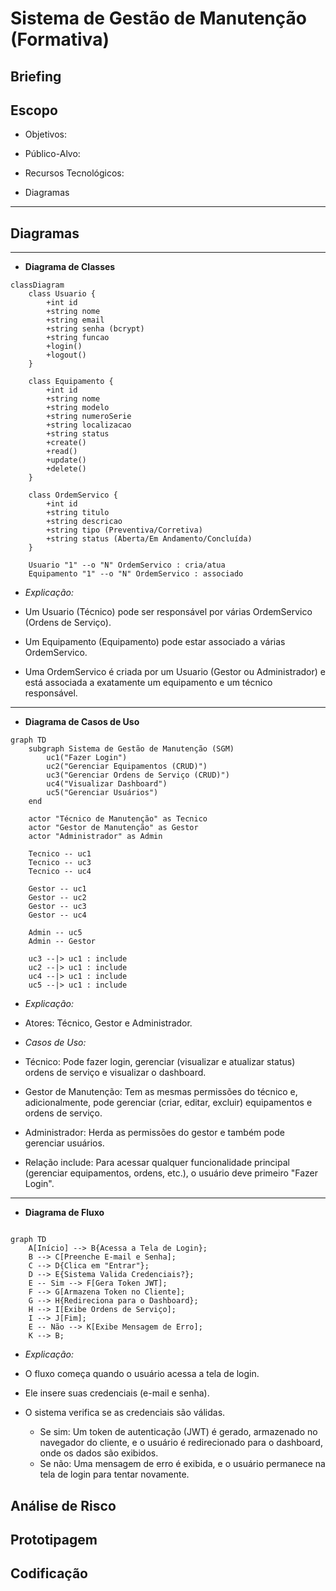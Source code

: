# Sistema de Gestão de Manutenção (Formativa)

## Briefing



## Escopo

- Objetivos:

- Público-Alvo:

- Recursos Tecnológicos:

- Diagramas 

----

## Diagramas 

---

- **Diagrama de Classes**

```mermaid
classDiagram
    class Usuario {
        +int id
        +string nome
        +string email
        +string senha (bcrypt)
        +string funcao
        +login()
        +logout()
    }

    class Equipamento {
        +int id
        +string nome
        +string modelo
        +string numeroSerie
        +string localizacao
        +string status
        +create()
        +read()
        +update()
        +delete()
    }

    class OrdemServico {
        +int id
        +string titulo
        +string descricao
        +string tipo (Preventiva/Corretiva)
        +string status (Aberta/Em Andamento/Concluída)
    }

    Usuario "1" --o "N" OrdemServico : cria/atua
    Equipamento "1" --o "N" OrdemServico : associado

```

- *Explicação:*

- Um Usuario (Técnico) pode ser responsável por várias OrdemServico (Ordens de Serviço).
-  Um Equipamento (Equipamento) pode estar associado a várias OrdemServico.
- Uma OrdemServico é criada por um Usuario (Gestor ou Administrador) e está associada a exatamente um equipamento e um técnico responsável.

-------

- **Diagrama de Casos de Uso**

```mermaid
graph TD
    subgraph Sistema de Gestão de Manutenção (SGM)
        uc1("Fazer Login")
        uc2("Gerenciar Equipamentos (CRUD)")
        uc3("Gerenciar Ordens de Serviço (CRUD)")
        uc4("Visualizar Dashboard")
        uc5("Gerenciar Usuários")
    end

    actor "Técnico de Manutenção" as Tecnico
    actor "Gestor de Manutenção" as Gestor
    actor "Administrador" as Admin

    Tecnico -- uc1
    Tecnico -- uc3
    Tecnico -- uc4

    Gestor -- uc1
    Gestor -- uc2
    Gestor -- uc3
    Gestor -- uc4

    Admin -- uc5
    Admin -- Gestor

    uc3 --|> uc1 : include
    uc2 --|> uc1 : include
    uc4 --|> uc1 : include
    uc5 --|> uc1 : include

```

- *Explicação:*

- Atores: Técnico, Gestor e Administrador.

- *Casos de Uso:*

- Técnico: Pode fazer login, gerenciar (visualizar e atualizar status) ordens de serviço e visualizar o dashboard.
- Gestor de Manutenção: Tem as mesmas permissões do técnico e, adicionalmente, pode gerenciar (criar, editar, excluir) equipamentos e ordens de serviço.
- Administrador: Herda as permissões do gestor e também pode gerenciar usuários.
- Relação include: Para acessar qualquer funcionalidade principal (gerenciar equipamentos, ordens, etc.), o usuário deve primeiro "Fazer Login".
--------

- **Diagrama de Fluxo**

```mermaid

graph TD
    A[Início] --> B{Acessa a Tela de Login};
    B --> C[Preenche E-mail e Senha];
    C --> D{Clica em "Entrar"};
    D --> E{Sistema Valida Credenciais?};
    E -- Sim --> F[Gera Token JWT];
    F --> G[Armazena Token no Cliente];
    G --> H{Redireciona para o Dashboard};
    H --> I[Exibe Ordens de Serviço];
    I --> J[Fim];
    E -- Não --> K[Exibe Mensagem de Erro];
    K --> B;

```

- *Explicação:*

- O fluxo começa quando o usuário acessa a tela de login.
- Ele insere suas credenciais (e-mail e senha).
- O sistema verifica se as credenciais são válidas.
    - Se sim: Um token de autenticação (JWT) é gerado, armazenado no navegador do cliente, e o usuário é redirecionado para o dashboard, onde os dados são exibidos.
    - Se não: Uma mensagem de erro é exibida, e o usuário permanece na tela de login para tentar novamente.


## Análise de Risco


## Prototipagem


## Codificação

